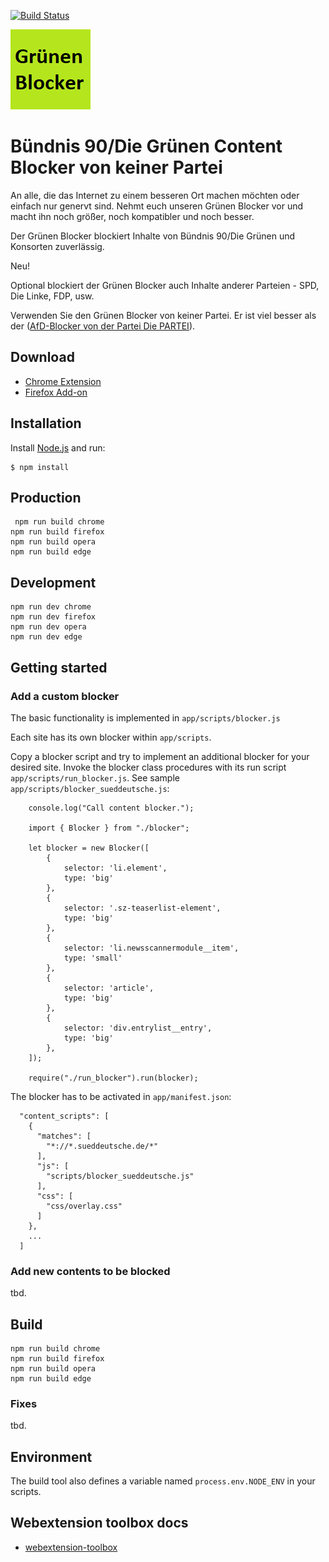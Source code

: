 [![Build Status](https://travis-ci.com/keinepartei/gruenen-blocker-plugin.svg?branch=master)](https://travis-ci.com/keinepartei/gruenen-blocker-plugin)

![Bündnis 90/Die Grünen Content Blocker](app/images/icon-128.png)

# Bündnis 90/Die Grünen Content Blocker von keiner Partei

An alle, die das Internet zu einem besseren Ort machen möchten oder einfach nur genervt sind.
Nehmt euch unseren Grünen Blocker vor und macht ihn noch größer, noch kompatibler und noch besser.

Der Grünen Blocker blockiert Inhalte von Bündnis 90/Die Grünen und Konsorten zuverlässig.

Neu!

Optional blockiert der Grünen Blocker auch Inhalte anderer Parteien - SPD, Die Linke, FDP, usw.

Verwenden Sie den Grünen Blocker von keiner Partei. Er ist viel besser als der ([AfD-Blocker von der Partei Die PARTEI](https://github.com/dieparteidiepartei/afd-blocker-plugin)).

## Download

- [Chrome Extension](https://chrome.google.com/webstore/detail/gruenen-content-blocker-from/[TODO])
- [Firefox Add-on](https://addons.mozilla.org/de/firefox/addon/gruenen-content-blocker/)

## Installation

Install [Node.js](https://nodejs.org/en/) and run:

	$ npm install

## Production

	 npm run build chrome
    npm run build firefox
    npm run build opera
    npm run build edge

## Development

    npm run dev chrome
    npm run dev firefox
    npm run dev opera
    npm run dev edge

## Getting started

### Add a custom blocker

The basic functionality is implemented in `app/scripts/blocker.js`

Each site has its own blocker within `app/scripts`.

Copy a blocker script and try to implement an additional blocker for your desired site. Invoke the blocker class procedures with its run script `app/scripts/run_blocker.js`. See sample `app/scripts/blocker_sueddeutsche.js`:

		console.log("Call content blocker.");
		
		import { Blocker } from "./blocker";
		
		let blocker = new Blocker([
		    {
		        selector: 'li.element',
		        type: 'big'
		    },
		    {
		        selector: '.sz-teaserlist-element',
		        type: 'big'
		    },
		    {
		        selector: 'li.newsscannermodule__item',
		        type: 'small'
		    },
		    {
		        selector: 'article',
		        type: 'big'
		    },
		    {
		        selector: 'div.entrylist__entry',
		        type: 'big'
		    },
		]);
		
		require("./run_blocker").run(blocker);

The blocker has to be activated in `app/manifest.json`:

      "content_scripts": [
        {
          "matches": [
            "*://*.sueddeutsche.de/*"
          ],
          "js": [
            "scripts/blocker_sueddeutsche.js"
          ],
          "css": [
            "css/overlay.css"
          ]
        },
        ...
      ]

### Add new contents to be blocked

tbd.

## Build

    npm run build chrome
    npm run build firefox
    npm run build opera
    npm run build edge

### Fixes

tbd.

## Environment

The build tool also defines a variable named `process.env.NODE_ENV` in your scripts.

## Webextension toolbox docs

* [webextension-toolbox](https://github.com/HaNdTriX/webextension-toolbox)
